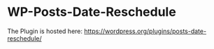 # WP-Posts-Date-Reschedule

The Plugin is hosted here: https://wordpress.org/plugins/posts-date-reschedule/